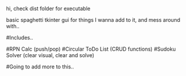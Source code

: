 hi, check dist folder for executable

basic spaghetti tkinter gui for things I wanna add to it, and mess around with..

#Includes..

#RPN Calc (push/pop)
#Circular ToDo List (CRUD functions)
#Sudoku Solver (clear visual, clear and solve)

#Going to add more to this..
